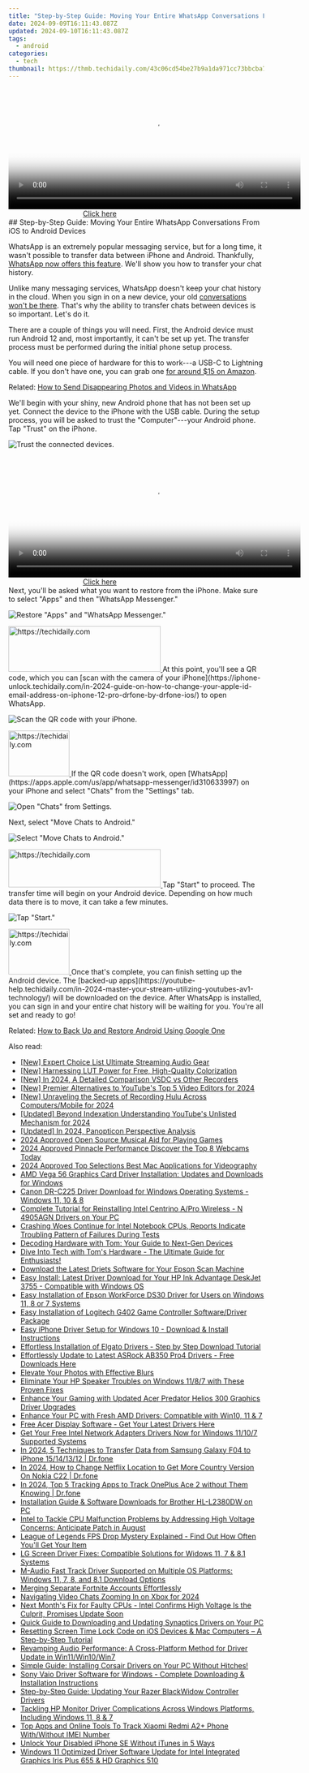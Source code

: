 ```yaml
---
title: "Step-by-Step Guide: Moving Your Entire WhatsApp Conversations From iOS to Android Devices"
date: 2024-09-09T16:11:43.087Z
updated: 2024-09-10T16:11:43.087Z
tags:
  - android
categories:
  - tech
thumbnail: https://thmb.techidaily.com/43c06cd54be27b9a1da971cc73bbcba750a0ab4f1e3b4b2ea0a0034bd8f3836e.jpg
---
```


<!-- affiliate ads begin -->
<span id="1983471">
					<video width="576" height="240" style="cursor:pointer"
           poster="//a.impactradius-go.com/display-clicktoplayimage/1983471.png"
           onclick="if(!this.playClicked){this.play();this.setAttribute('controls',true);this.playClicked=true;}">
	   <source src="//a.impactradius-go.com/display-ad/22993-1983471">
	   <img src="//a.impactradius-go.com/display-clicktoplayimage/1983471.png" style="border: none; height: 100%; width: 100%; object-fit: contain">
	</video>
	<div style="width:360px;text-align:center"><a href="javascript:window.open(decodeURIComponent('https%3A%2F%2Fhomestyler.sjv.io%2Fc%2F5597632%2F1983471%2F22993'), '_blank');void(0);">Click here</a></div>
</span>
<img height="0" width="0" src="https://imp.pxf.io/i/5597632/1983471/22993" style="position:absolute;visibility:hidden;" border="0" />
<!-- affiliate ads end -->
## Step-by-Step Guide: Moving Your Entire WhatsApp Conversations From iOS to Android Devices

WhatsApp is an extremely popular messaging service, but for a long time, it wasn't possible to transfer data between iPhone and Android. Thankfully, [WhatsApp now offers this feature](https://extra-resources.techidaily.com/comprehensive-breakdown-of-theta-s-specifications/). We'll show you how to transfer your chat history.

 Unlike many messaging services, WhatsApp doesn't keep your chat history in the cloud. When you sign in on a new device, your old [conversations won't be there](https://tiktok-video-recordings.techidaily.com/2024-approved-instant-success-with-pc-and-mac-videos-on-tiktok/). That's why the ability to transfer chats between devices is so important. Let's do it.

 There are a couple of things you will need. First, the Android device must run Android 12 and, most importantly, it can't be set up yet. The transfer process must be performed during the initial phone setup process.

 You will need one piece of hardware for this to work---a USB-C to Lightning cable. If you don't have one, you can grab one [for around $15 on Amazon](https://www.amazon.com/dp/B07CMN7DCX?tag=htg-v2-7qsjmp2-20&ascsubtag=UUhtgUeUpU208145&asc%5Frefurl=https%3A%2F%2Fwww.howtogeek.com%2F764447%2Fhow-to-transfer-whatsapp-chat-history-from-iphone-to-android%2F&asc%5Fcampaign=Short-Term).

Related: [How to Send Disappearing Photos and Videos in WhatsApp](https://tiktok-video-recordings.techidaily.com/2024-approved-instant-success-with-pc-and-mac-videos-on-tiktok/) 

 We'll begin with your shiny, new Android phone that has not been set up yet. Connect the device to the iPhone with the USB cable. During the setup process, you will be asked to trust the "Computer"---your Android phone. Tap "Trust" on the iPhone.

![Trust the connected devices.](https://static1.howtogeekimages.com/wordpress/wp-content/uploads/2021/10/2021-10-27_15-51-13.png) 

<!-- affiliate ads begin -->
<span id="1982570">
					<video width="576" height="240" style="cursor:pointer"
           poster="//a.impactradius-go.com/display-clicktoplayimage/1982570.png"
           onclick="if(!this.playClicked){this.play();this.setAttribute('controls',true);this.playClicked=true;}">
	   <source src="//a.impactradius-go.com/display-ad/22993-1982570">
	   <img src="//a.impactradius-go.com/display-clicktoplayimage/1982570.png" style="border: none; height: 100%; width: 100%; object-fit: contain">
	</video>
	<div style="width:360px;text-align:center"><a href="javascript:window.open(decodeURIComponent('https%3A%2F%2Fhomestyler.sjv.io%2Fc%2F5597632%2F1982570%2F22993'), '_blank');void(0);">Click here</a></div>
</span>
<img height="0" width="0" src="https://imp.pxf.io/i/5597632/1982570/22993" style="position:absolute;visibility:hidden;" border="0" />
<!-- affiliate ads end -->
 Next, you'll be asked what you want to restore from the iPhone. Make sure to select "Apps" and then "WhatsApp Messenger."

![Restore "Apps" and "WhatsApp Messenger."](https://static1.howtogeekimages.com/wordpress/wp-content/uploads/2021/10/Screenshot_20211027-155627.png) 

<!-- affiliate ads begin -->
<a href="https://united.elfm.net/c/5597632/2139557/4704" target="_top" id="2139557">
  <img src="//a.impactradius-go.com/display-ad/4704-2139557" border="0" alt="https://techidaily.com" width="300" height="90"/>
</a>
<img height="0" width="0" src="https://united.elfm.net/i/5597632/2139557/4704" style="position:absolute;visibility:hidden;" border="0" />
<!-- affiliate ads end -->
 At this point, you'll see a QR code, which you can [scan with the camera of your iPhone](https://iphone-unlock.techidaily.com/in-2024-guide-on-how-to-change-your-apple-id-email-address-on-iphone-12-pro-drfone-by-drfone-ios/) to open WhatsApp.

![Scan the QR code with your iPhone.](https://static1.howtogeekimages.com/wordpress/wp-content/uploads/2021/10/2021-10-27_15-58-03.png) 

<!-- affiliate ads begin -->
<a href="https://aligracehair.sjv.io/c/5597632/2115908/19272" target="_top" id="2115908">
  <img src="//a.impactradius-go.com/display-ad/19272-2115908" border="0" alt="https://techidaily.com" width="120" height="90"/>
</a>
<img height="0" width="0" src="https://aligracehair.sjv.io/i/5597632/2115908/19272" style="position:absolute;visibility:hidden;" border="0" />
<!-- affiliate ads end -->
 If the QR code doesn't work, open [WhatsApp](https://apps.apple.com/us/app/whatsapp-messenger/id310633997) on your iPhone and select "Chats" from the "Settings" tab.

![Open "Chats" from Settings.](https://static1.howtogeekimages.com/wordpress/wp-content/uploads/2021/10/2021-10-27_15-21-00.png) 

 Next, select "Move Chats to Android."

![Select "Move Chats to Android."](https://static1.howtogeekimages.com/wordpress/wp-content/uploads/2021/10/2021-10-27_15-21-55.png) 

<!-- affiliate ads begin -->
<a href="https://25home.pxf.io/c/5597632/2123475/16836" target="_top" id="2123475">
  <img src="//a.impactradius-go.com/display-ad/16836-2123475" border="0" alt="https://techidaily.com" width="300" height="75"/>
</a>
<img height="0" width="0" src="https://25home.pxf.io/i/5597632/2123475/16836" style="position:absolute;visibility:hidden;" border="0" />
<!-- affiliate ads end -->
 Tap "Start" to proceed. The transfer time will begin on your Android device. Depending on how much data there is to move, it can take a few minutes.

![Tap "Start."](https://static1.howtogeekimages.com/wordpress/wp-content/uploads/2021/10/2021-10-27_15-22-54.png) 

<!-- affiliate ads begin -->
<a href="https://25home.pxf.io/c/5597632/2123466/16836" target="_top" id="2123466">
  <img src="//a.impactradius-go.com/display-ad/16836-2123466" border="0" alt="https://techidaily.com" width="120" height="90"/>
</a>
<img height="0" width="0" src="https://25home.pxf.io/i/5597632/2123466/16836" style="position:absolute;visibility:hidden;" border="0" />
<!-- affiliate ads end -->
 Once that's complete, you can finish setting up the Android device. The [backed-up apps](https://youtube-help.techidaily.com/in-2024-master-your-stream-utilizing-youtubes-av1-technology/) will be downloaded on the device. After WhatsApp is installed, you can sign in and your entire chat history will be waiting for you. You're all set and ready to go!

Related: [How to Back Up and Restore Android Using Google One](https://youtube-help.techidaily.com/in-2024-master-your-stream-utilizing-youtubes-av1-technology/)

<ins class="adsbygoogle"
     style="display:block"
     data-ad-format="autorelaxed"
     data-ad-client="ca-pub-7571918770474297"
     data-ad-slot="1223367746"></ins>



<ins class="adsbygoogle"
     style="display:block"
     data-ad-client="ca-pub-7571918770474297"
     data-ad-slot="8358498916"
     data-ad-format="auto"
     data-full-width-responsive="true"></ins>

<span class="atpl-alsoreadstyle">Also read:</span>
<div><ul>
<li><a href="https://video-screen-grab.techidaily.com/new-expert-choice-list-ultimate-streaming-audio-gear/"><u>[New] Expert Choice List Ultimate Streaming Audio Gear</u></a></li>
<li><a href="https://some-techniques.techidaily.com/new-harnessing-lut-power-for-free-high-quality-colorization/"><u>[New] Harnessing LUT Power for Free, High-Quality Colorization</u></a></li>
<li><a href="https://desktop-recording.techidaily.com/new-in-2024-a-detailed-comparison-vsdc-vs-other-recorders/"><u>[New] In 2024, A Detailed Comparison VSDC vs Other Recorders</u></a></li>
<li><a href="https://youtube-data.techidaily.com/remier-alternatives-to-youtubes-top-5-video-editors-for-2024/"><u>[New] Premier Alternatives to YouTube's Top 5 Video Editors for 2024</u></a></li>
<li><a href="https://remote-screen-capture.techidaily.com/new-unraveling-the-secrets-of-recording-hulu-across-computersmobile-for-2024/"><u>[New] Unraveling the Secrets of Recording Hulu Across Computers/Mobile for 2024</u></a></li>
<li><a href="https://facebook-video-footage.techidaily.com/updated-beyond-indexation-understanding-youtubes-unlisted-mechanism-for-2024/"><u>[Updated] Beyond Indexation Understanding YouTube's Unlisted Mechanism for 2024</u></a></li>
<li><a href="https://fox-boxes.techidaily.com/updated-in-2024-panopticon-perspective-analysis/"><u>[Updated] In 2024, Panopticon Perspective Analysis</u></a></li>
<li><a href="https://fox-boxes.techidaily.com/2024-approved-open-source-musical-aid-for-playing-games/"><u>2024 Approved Open Source Musical Aid for Playing Games</u></a></li>
<li><a href="https://fox-http.techidaily.com/2024-approved-pinnacle-performance-discover-the-top-8-webcams-today/"><u>2024 Approved Pinnacle Performance Discover the Top 8 Webcams Today</u></a></li>
<li><a href="https://screen-sharing-recording.techidaily.com/2024-approved-top-selections-best-mac-applications-for-videography/"><u>2024 Approved Top Selections Best Mac Applications for Videography</u></a></li>
<li><a href="https://hardware-help.techidaily.com/amd-vega-56-graphics-card-driver-installation-updates-and-downloads-for-windows/"><u>AMD Vega 56 Graphics Card Driver Installation: Updates and Downloads for Windows</u></a></li>
<li><a href="https://hardware-help.techidaily.com/canon-dr-c225-driver-download-for-windows-operating-systems-windows-11-10-and-8/"><u>Canon DR-C225 Driver Download for Windows Operating Systems - Windows 11, 10 & 8</u></a></li>
<li><a href="https://hardware-help.techidaily.com/complete-tutorial-for-reinstalling-intel-centrino-apro-wireless-n-4905agn-drivers-on-your-pc/"><u>Complete Tutorial for Reinstalling Intel Centrino A/Pro Wireless - N 4905AGN Drivers on Your PC</u></a></li>
<li><a href="https://hardware-help.techidaily.com/crashing-woes-continue-for-intel-notebook-cpus-reports-indicate-troubling-pattern-of-failures-during-tests/"><u>Crashing Woes Continue for Intel Notebook CPUs, Reports Indicate Troubling Pattern of Failures During Tests</u></a></li>
<li><a href="https://hardware-help.techidaily.com/decoding-hardware-with-tom-your-guide-to-next-gen-devices/"><u>Decoding Hardware with Tom: Your Guide to Next-Gen Devices</u></a></li>
<li><a href="https://hardware-help.techidaily.com/1723262409149-dive-into-tech-with-toms-hardware-the-ultimate-guide-for-enthusiasts/"><u>Dive Into Tech with Tom's Hardware - The Ultimate Guide for Enthusiasts!</u></a></li>
<li><a href="https://hardware-help.techidaily.com/download-the-latest-driets-software-for-your-epson-scan-machine/"><u>Download the Latest Driets Software for Your Epson Scan Machine</u></a></li>
<li><a href="https://hardware-help.techidaily.com/easy-install-latest-driver-download-for-your-hp-ink-advantage-deskjet-3755-compatible-with-windows-os/"><u>Easy Install: Latest Driver Download for Your HP Ink Advantage DeskJet 3755 - Compatible with Windows OS</u></a></li>
<li><a href="https://hardware-help.techidaily.com/easy-installation-of-epson-workforce-ds30-driver-for-users-on-windows-11-8-or-7-systems/"><u>Easy Installation of Epson WorkForce DS30 Driver for Users on Windows 11, 8 or 7 Systems</u></a></li>
<li><a href="https://hardware-help.techidaily.com/easy-installation-of-logitech-g402-game-controller-softwaredriver-package/"><u>Easy Installation of Logitech G402 Game Controller Software/Driver Package</u></a></li>
<li><a href="https://hardware-help.techidaily.com/easy-iphone-driver-setup-for-windows-10-download-and-install-instructions/"><u>Easy iPhone Driver Setup for Windows 10 - Download & Install Instructions</u></a></li>
<li><a href="https://hardware-help.techidaily.com/effortless-installation-of-elgato-drivers-step-by-step-download-tutorial/"><u>Effortless Installation of Elgato Drivers - Step by Step Download Tutorial</u></a></li>
<li><a href="https://hardware-help.techidaily.com/1722957373535-effortlessly-update-to-latest-asrock-ab350-pro4-drivers-free-downloads-here/"><u>Effortlessly Update to Latest ASRock AB350 Pro4 Drivers - Free Downloads Here</u></a></li>
<li><a href="https://fox-direct.techidaily.com/elevate-your-photos-with-effective-blurs/"><u>Elevate Your Photos with Effective Blurs</u></a></li>
<li><a href="https://hardware-help.techidaily.com/eliminate-your-hp-speaker-troubles-on-windows-1187-with-these-proven-fixes/"><u>Eliminate Your HP Speaker Troubles on Windows 11/8/7 with These Proven Fixes</u></a></li>
<li><a href="https://hardware-help.techidaily.com/enhance-your-gaming-with-updated-acer-predator-helios-300-graphics-driver-upgrades/"><u>Enhance Your Gaming with Updated Acer Predator Helios 300 Graphics Driver Upgrades</u></a></li>
<li><a href="https://hardware-help.techidaily.com/enhance-your-pc-with-fresh-amd-drivers-compatible-with-win10-11-and-7/"><u>Enhance Your PC with Fresh AMD Drivers: Compatible with Win10, 11 & 7</u></a></li>
<li><a href="https://hardware-help.techidaily.com/free-acer-display-software-get-your-latest-drivers-here/"><u>Free Acer Display Software - Get Your Latest Drivers Here</u></a></li>
<li><a href="https://hardware-help.techidaily.com/1722974944384-get-your-free-intel-network-adapters-drivers-now-for-windows-11107-supported-systems/"><u>Get Your Free Intel Network Adapters Drivers Now for Windows 11/10/7 Supported Systems</u></a></li>
<li><a href="https://android-transfer.techidaily.com/in-2024-5-techniques-to-transfer-data-from-samsung-galaxy-f04-to-iphone-15141312-drfone-by-drfone-transfer-from-android-transfer-from-android/"><u>In 2024, 5 Techniques to Transfer Data from Samsung Galaxy F04 to iPhone 15/14/13/12 | Dr.fone</u></a></li>
<li><a href="https://review-topics.techidaily.com/in-2024-how-to-change-netflix-location-to-get-more-country-version-on-nokia-c22-drfone-by-drfone-virtual-android/"><u>In 2024, How to Change Netflix Location to Get More Country Version On Nokia C22 | Dr.fone</u></a></li>
<li><a href="https://android-location-track.techidaily.com/in-2024-top-5-tracking-apps-to-track-oneplus-ace-2-without-them-knowing-drfone-by-drfone-virtual-android/"><u>In 2024, Top 5 Tracking Apps to Track OnePlus Ace 2 without Them Knowing | Dr.fone</u></a></li>
<li><a href="https://hardware-help.techidaily.com/installation-guide-and-software-downloads-for-brother-hl-l2380dw-on-pc/"><u>Installation Guide & Software Downloads for Brother HL-L2380DW on PC</u></a></li>
<li><a href="https://hardware-help.techidaily.com/intel-to-tackle-cpu-malfunction-problems-by-addressing-high-voltage-concerns-anticipate-patch-in-august/"><u>Intel to Tackle CPU Malfunction Problems by Addressing High Voltage Concerns: Anticipate Patch in August</u></a></li>
<li><a href="https://win-able.techidaily.com/1723007371581-league-of-legends-fps-drop-mystery-explained-find-out-how-often-youll-get-your-item/"><u>League of Legends FPS Drop Mystery Explained - Find Out How Often You'll Get Your Item</u></a></li>
<li><a href="https://hardware-help.techidaily.com/lg-screen-driver-fixes-compatible-solutions-for-widows-11-7-and-81-systems/"><u>LG Screen Driver Fixes: Compatible Solutions for Widows 11, 7 & 8.1 Systems</u></a></li>
<li><a href="https://hardware-help.techidaily.com/1722973175285-m-audio-fast-track-driver-supported-on-multiple-os-platforms-windows-11-7-8-and-81-download-options/"><u>M-Audio Fast Track Driver Supported on Multiple OS Platforms: Windows 11, 7, 8, and 8.1 Download Options</u></a></li>
<li><a href="https://technical-tips.techidaily.com/merging-separate-fortnite-accounts-effortlessly/"><u>Merging Separate Fortnite Accounts Effortlessly</u></a></li>
<li><a href="https://fox-access.techidaily.com/navigating-video-chats-zooming-in-on-xbox-for-2024/"><u>Navigating Video Chats Zooming In on Xbox for 2024</u></a></li>
<li><a href="https://hardware-help.techidaily.com/next-months-fix-for-faulty-cpus-intel-confirms-high-voltage-is-the-culprit-promises-update-soon/"><u>Next Month's Fix for Faulty CPUs - Intel Confirms High Voltage Is the Culprit, Promises Update Soon</u></a></li>
<li><a href="https://hardware-help.techidaily.com/quick-guide-to-downloading-and-updating-synaptics-drivers-on-your-pc/"><u>Quick Guide to Downloading and Updating Synaptics Drivers on Your PC</u></a></li>
<li><a href="https://fox-that.techidaily.com/resetting-screen-time-lock-code-on-ios-devices-and-mac-computers-a-step-by-step-tutorial/"><u>Resetting Screen Time Lock Code on iOS Devices & Mac Computers – A Step-by-Step Tutorial</u></a></li>
<li><a href="https://hardware-help.techidaily.com/revamping-audio-performance-a-cross-platform-method-for-driver-update-in-win11win10win7/"><u>Revamping Audio Performance: A Cross-Platform Method for Driver Update in Win11/Win10/Win7</u></a></li>
<li><a href="https://hardware-help.techidaily.com/1722969224757-simple-guide-installing-corsair-drivers-on-your-pc-without-hitches/"><u>Simple Guide: Installing Corsair Drivers on Your PC Without Hitches!</u></a></li>
<li><a href="https://hardware-help.techidaily.com/sony-vaio-driver-software-for-windows-complete-downloading-and-installation-instructions/"><u>Sony Vaio Driver Software for Windows - Complete Downloading & Installation Instructions</u></a></li>
<li><a href="https://hardware-help.techidaily.com/step-by-step-guide-updating-your-razer-blackwidow-controller-drivers/"><u>Step-by-Step Guide: Updating Your Razer BlackWidow Controller Drivers</u></a></li>
<li><a href="https://hardware-help.techidaily.com/tackling-hp-monitor-driver-complications-across-windows-platforms-including-windows-11-8-and-7/"><u>Tackling HP Monitor Driver Complications Across Windows Platforms, Including Windows 11, 8 & 7</u></a></li>
<li><a href="https://unlock-android.techidaily.com/top-apps-and-online-tools-to-track-xiaomi-redmi-a2plus-phone-withwithout-imei-number-by-drfone-android/"><u>Top Apps and Online Tools To Track Xiaomi Redmi A2+ Phone With/Without IMEI Number</u></a></li>
<li><a href="https://ios-unlock.techidaily.com/unlock-your-disabled-iphone-se-without-itunes-in-5-ways-by-drfone-ios/"><u>Unlock Your Disabled iPhone SE Without iTunes in 5 Ways</u></a></li>
<li><a href="https://win-amazing.techidaily.com/windows-11-optimized-driver-software-update-for-intel-integrated-graphics-iris-plus-655-and-hd-graphics-510/"><u>Windows 11 Optimized Driver Software Update for Intel Integrated Graphics Iris Plus 655 & HD Graphics 510</u></a></li>
</ul></div>
